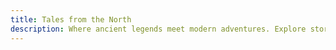 ```yaml
---
title: Tales from the North
description: Where ancient legends meet modern adventures. Explore stories of mystical landscapes, Nordic culture, and the timeless beauty of Scandinavia.
---
```

